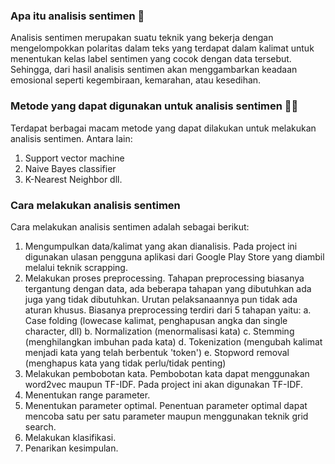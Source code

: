 ### Apa itu analisis sentimen 🤔
Analisis sentimen merupakan suatu teknik yang bekerja dengan mengelompokkan polaritas dalam teks yang terdapat dalam kalimat untuk menentukan kelas label sentimen yang cocok dengan data tersebut. Sehingga, dari hasil analisis sentimen akan menggambarkan keadaan emosional seperti kegembiraan, kemarahan, atau kesedihan.

### Metode yang dapat digunakan untuk analisis sentimen 💁‍♀️
Terdapat berbagai macam metode yang dapat dilakukan untuk melakukan analisis sentimen. Antara lain:
1. Support vector machine
2. Naive Bayes classifier
3. K-Nearest Neighbor
dll.

### Cara melakukan analisis sentimen
Cara melakukan analisis sentimen adalah sebagai berikut:
1. Mengumpulkan data/kalimat yang akan dianalisis. Pada project ini digunakan ulasan pengguna aplikasi dari Google Play Store yang diambil melalui teknik scrapping.
2. Melakukan proses preprocessing. Tahapan preprocessing biasanya tergantung dengan data, ada beberapa tahapan yang dibutuhkan ada juga yang tidak dibutuhkan. Urutan pelaksanaannya pun tidak ada aturan khusus. Biasanya preprocessing terdiri dari 5 tahapan yaitu:
   a. Case folding (lowecase kalimat, penghapusan angka dan single character, dll)
   b. Normalization (menormalisasi kata)
   c. Stemming (menghilangkan imbuhan pada kata)
   d. Tokenization (mengubah kalimat menjadi kata yang telah berbentuk 'token')
   e. Stopword removal (menghapus kata yang tidak perlu/tidak penting)
3. Melakukan pembobotan kata. Pembobotan kata dapat menggunakan word2vec maupun TF-IDF. Pada project ini akan digunakan TF-IDF.
4. Menentukan range parameter.
5. Menentukan parameter optimal. Penentuan parameter optimal dapat mencoba satu per satu parameter maupun menggunakan teknik grid search.
6. Melakukan klasifikasi.
7. Penarikan kesimpulan.
